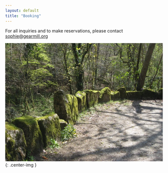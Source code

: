 ```yaml
---
layout: default
title: "Booking"
---
```


For all inquiries and to make reservations, please contact sophie@gearmill.org

![Gear Mill](/assets/images/gallery/IMG_5130.jpeg "stones"){: .center-img }
